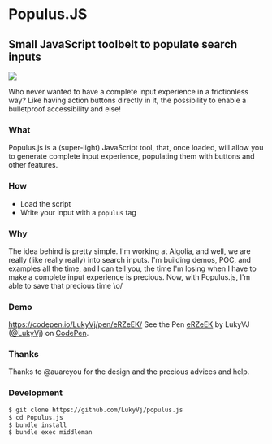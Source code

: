 # Populus.JS
## Small JavaScript toolbelt to populate search inputs
![](https://puu.sh/whTn4/44b01b01ae.png)


Who never wanted to have a complete input experience in a frictionless way? Like having action buttons directly in it, the possibility to enable a bulletproof accessibility and else!


### What
Populus.js is a (super-light) JavaScript tool, that, once loaded, will allow you to generate complete input experience, populating them with buttons and other features.


### How
- Load the script
- Write your input with a `populus` tag


### Why
The idea behind is pretty simple.
I'm working at Algolia, and well, we are really (like really really) into search inputs.
I'm building demos, POC, and examples all the time, and I can tell you, the time I'm losing when I have to make a complete input experience is precious.
Now, with Populus.js, I'm able to save that precious time \o/

### Demo
https://codepen.io/LukyVj/pen/eRZeEK/
See the Pen <a href="https://codepen.io/LukyVj/pen/eRZeEK/">eRZeEK</a> by LukyVJ (<a href="https://codepen.io/LukyVj">@LukyVj</a>) on <a href="https://codepen.io">CodePen</a>.


### Thanks
Thanks to @auareyou for the design and the precious advices and help.


### Development

```sh
$ git clone https://github.com/LukyVj/populus.js
$ cd Populus.js
$ bundle install
$ bundle exec middleman
```
